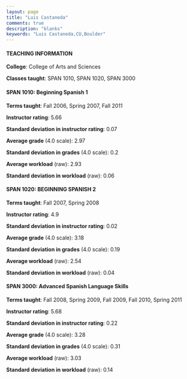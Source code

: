 ```yaml
---
layout: page
title: "Luis Castaneda" 
comments: true
description: "blanks"
keywords: "Luis Castaneda,CU,Boulder"
---
```

<head>
<script src="https://ajax.googleapis.com/ajax/libs/jquery/2.1.3/jquery.min.js"></script>
<script src="https://dl.dropboxusercontent.com/s/pc42nxpaw1ea4o9/highcharts.js?dl=0"></script>
<!-- <script src="../assets/js/highcharts.js"></script> -->
<style type="text/css">@font-face {
	font-family: "Bebas Neue";
	src: url(https://www.filehosting.org/file/details/544349/BebasNeue Regular.otf) format("opentype");
	}
	h1.Bebas { 
		font-family: "Bebas Neue", Verdana, Tahoma;
	}
</style>
</head>
	   
#### TEACHING INFORMATION

**College**: College of Arts and Sciences

**Classes taught**: SPAN 1010, SPAN 1020, SPAN 3000

#### SPAN 1010: Beginning Spanish 1

**Terms taught**: Fall 2006, Spring 2007, Fall 2011

**Instructor rating**: 5.66

**Standard deviation in instructor rating**: 0.07

**Average grade** (4.0 scale): 2.97

**Standard deviation in grades** (4.0 scale): 0.2

**Average workload** (raw): 2.93

**Standard deviation in workload** (raw): 0.06

#### SPAN 1020: BEGINNING SPANISH 2

**Terms taught**: Fall 2007, Spring 2008

**Instructor rating**: 4.9

**Standard deviation in instructor rating**: 0.02

**Average grade** (4.0 scale): 3.18

**Standard deviation in grades** (4.0 scale): 0.19

**Average workload** (raw): 2.54

**Standard deviation in workload** (raw): 0.04

#### SPAN 3000: Advanced Spanish Language Skills

**Terms taught**: Fall 2008, Spring 2009, Fall 2009, Fall 2010, Spring 2011

**Instructor rating**: 5.68

**Standard deviation in instructor rating**: 0.22

**Average grade** (4.0 scale): 3.28

**Standard deviation in grades** (4.0 scale): 0.31

**Average workload** (raw): 3.03

**Standard deviation in workload** (raw): 0.14

